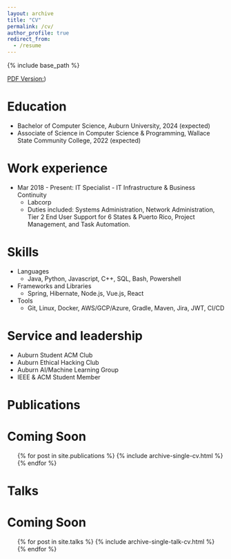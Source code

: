 ```yaml
---
layout: archive
title: "CV"
permalink: /cv/
author_profile: true
redirect_from:
  - /resume
---
```


{% include base_path %}

[PDF Version:](http://scriptr.github.io/files/resume.pdf)) 

Education
======
* Bachelor of Computer Science, Auburn University, 2024 (expected)
* Associate of Science in Computer Science & Programming, Wallace State Community College, 2022 (expected)

Work experience
======
* Mar 2018 - Present: IT Specialist - IT Infrastructure & Business Continuity
  * Labcorp
  * Duties included: Systems Administration, Network Administration, Tier 2 End User Support for 6 States & Puerto Rico, Project Management, and Task Automation.

Skills
======
* Languages
  * Java, Python, Javascript, C++, SQL, Bash, Powershell
* Frameworks and Libraries
  * Spring, Hibernate, Node.js, Vue.js, React
* Tools
  * Git, Linux, Docker, AWS/GCP/Azure, Gradle, Maven, Jira, JWT, CI/CD

Service and leadership
======
* Auburn Student ACM Club
* Auburn Ethical Hacking Club
* Auburn AI/Machine Learning Group
* IEEE & ACM Student Member

Publications
======
# Coming Soon
  <ul>{% for post in site.publications %}
    {% include archive-single-cv.html %}
  {% endfor %}</ul>
  
Talks
======
# Coming Soon
  <ul>{% for post in site.talks %}
    {% include archive-single-talk-cv.html %}
  {% endfor %}</ul>